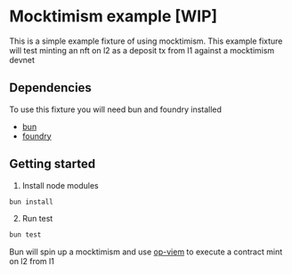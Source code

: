 # Mocktimism example [WIP]

This is a simple example fixture of using mocktimism. This example fixture will test minting an nft on l2 as a deposit tx from l1 against a mocktimism devnet

## Dependencies

To use this fixture you will need bun and foundry installed

- [bun](https://bun.sh/)
- [foundry](https://github.com/foundry-rs/foundry)

## Getting started

1. Install node modules

```bash
bun install
```

2. Run test

```bash
bun test
```

Bun will spin up a mocktimism and use [op-viem](https://github.com/base-org/op-viem) to execute a contract mint on l2 from l1

